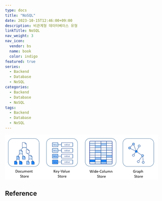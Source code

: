 ```yaml
---
type: docs
title: "NoSQL"
date: 2023-10-15T12:46:00+09:00
description: 비관계형 데이터베이스 유형
linkTitle: NoSQL
nav_weight: 3
nav_icon:
  vendor: bs
  name: book
  color: indigo
featured: true
series:
  - Backend
  - Database
  - NoSQL
categories:
  - Backend
  - Database
  - NoSQL
tags:
  - Backend
  - Database
  - NoSQL
---
```


![Type of NoSQL Datastores](types-of-nosql-datastores.png#center)

## Reference
